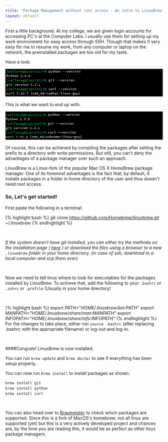 ```yaml
---
title: "Package Management without root access - An intro to LinuxBrew"
layout: default
---
```



First a little background. At my college, we are given login accounts for
accessing PC's at the Computer Labs. I usually use them for setting up
my work environment for easy access through SSH. Though that makes it very easy
for me to resume my work, from any computer or laptop on the network, the preinstalled
packages are too old for my taste.

Have a look:

<img src="/img/oldVersions.png" alt="Versions before LinuxBrew update" class='img-responsive'>

This is what we want to end up with:

<img src="/img/newVersions.png" alt="Versions after LinuxBrew update" class='img-responsive'>
<br />

Of course, this can be achieved by compiling the packages after setting the prefix to
a directory with write permissions. But still, you can't deny the advantages of a
package manager over such an approach.

LinuxBrew is a Linux-fork of the popular Mac OS X HomeBrew package manager. One of its
foremost advantages is the fact that, by default, it installs packages in a folder in
home directory of the user and thus doesn't need root access.



### So, Let's get started!

First paste the following in a terminal:

{% highlight bash %}
git clone https://github.com/Homebrew/linuxbrew.git ~/.linuxbrew
{% endhighlight %}

<br />

_If the system doesn't have git installed, you can either try
the methods on the installation page ( [here](http://brew.sh/linuxbrew/) )
or download the files using a browser to a new `.linuxbrew` folder in
your home directory. (in case of ssh, download to a local computer
and scp them over)._

<br />

Now we need to tell linux where to look for executables for the packages
installed by LinuxBrew. To achieve that, add the following to your
`.bashrc` or `.zshrc` or `.profile` (Usually in your home directory)

<br />

{% highlight bash %}
export PATH="$HOME/.linuxbrew/bin:$PATH"
export MANPATH="$HOME/.linuxbrew/share/man:$MANPATH"
export INFOPATH="$HOME/.linuxbrew/share/info:$INFOPATH"
{% endhighlight %}
For the changes to take place, either run `source .bashrc` (after replacing
.bashrc with the appropriate filename) or log-out and log-in.


<br />

####Congrats! LinuxBrew is now installed.

You can run `brew update` and `brew doctor` to see if everything has been setup
properly.

You can now run `brew install` to install packages as shown:

```bash
brew install git
brew install python
brew install curl
```

<br />

You can also head over to [Braumeister](http://braumeister.org) to check
which packages are supported. Since this is a fork of MacOS's homebrew,
not all linux are supported (yet) but this is a very actively developed
project and chances are, by the time you are reading this, it would
be as perfect as other linux package managers.

<br />

